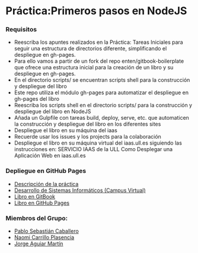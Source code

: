 # Práctica:Primeros pasos en NodeJS

### Requisitos

* Reescriba los apuntes realizados en la Práctica: Tareas Iniciales para seguir una estructura de directorios diferente, simplificando el despliegue en gh-pages.
* Para ello vamos a partir de un fork del repo enten/gitbook-boilerplate que ofrece una estructura inicial para la creación de un libro y su despliegue en gh-pages.
* En el directorio scripts/ se encuentran scripts shell para la construcción y despliegue del libro
* Este repo utiliza el módulo gh-pages para automatizar el despliegue en gh-pages del libro
* Reescriba los scripts shell en el directorio scripts/ para la construcción y despliegue del libro en NodeJS
* Añada un Gulpfile con tareas build, deploy, serve, etc. que automaticen la construcción y despliegue del libro en los diferentes sites
* Despliegue el libro en su máquina del iaas
* Recuerde usar los issues y los projects para la colaboración
* Despliegue el libro en su máquina virtual del iaas.ull.es siguiendo las instrucciones en:
  SERVICIO IAAS de la ULL
  Como Desplegar una Aplicación Web en iaas.ull.es

### Depliegue en GitHub Pages
* [Descripción de la práctica](https://casianorodriguezleon.gitbooks.io/ull-esit-1617/practicas/practicatareasiniciales2.html)
* [Desarrollo de Sistemas Informáticos (Campus Virtual)](https://campusvirtual.ull.es/1617/course/view.php?id=1136)
* [Libro en GitBook]()
* [Libro en GitHub Pages](https://ull-esit-dsi-1617.github.io/primeros-pasos-en-nodejs-jorge-pablo-naomi-35l1/)


### Miembros del Grupo:
* [Pablo Sebastián Caballero](https://alu0100812428.github.io/)
* [Naomi Carrillo Plasencia](https://alu0100829914.github.io/)
* [Jorge Aguiar Martín](https://alu0100823295.github.io/)
